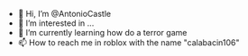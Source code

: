 - 👋 Hi, I’m @AntonioCastle
- 👀 I’m interested in ...
- 🌱 I’m currently learning how do a terror game
- 📫 How to reach me in roblox with the name "calabacin106"

<!---
AntonioCastle/AntonioCastle is a ✨ special ✨ repository because its `README.md` (this file) appears on your GitHub profile.
You can click the Preview link to take a look at your changes.
--->
